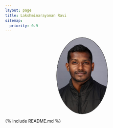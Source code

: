 ```yaml
---
layout: page
title: Lakshminarayanan Ravi
sitemap:
  priority: 0.9
---
```

<style>
.center {
  display: block;
  margin-left: auto;
  margin-right: auto;
  width: 33%;
  border-radius: 50%;
  border: 1px solid black;
}
</style>

<img src="./assets/img/Lakshmi.jpg" class="center" alt="Lakshminarayanan Ravi"/>

{% include README.md %}
